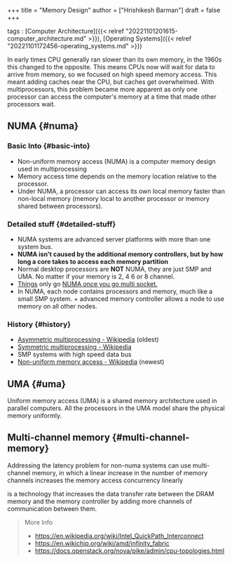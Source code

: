 +++
title = "Memory Design"
author = ["Hrishikesh Barman"]
draft = false
+++

tags
: [Computer Architecture]({{< relref "20221101201615-computer_architecture.md" >}}), [Operating Systems]({{< relref "20221101172456-operating_systems.md" >}})

In early times CPU generally ran slower than its own memory, in the 1960s this changed to the opposite. This means CPUs now will wait for data to arrive from memory, so we focused on high speed memory access. This meant adding caches near the CPU, but caches get overwhelmed. With multiprocessors, this problem became more apparent as only one processor can access the computer's memory at a time that made other processors wait.


## NUMA {#numa}


### Basic Into {#basic-into}

-   Non-uniform memory access (NUMA) is a computer memory design used in multiprocessing
-   Memory access time depends on the memory location relative to the processor.
-   Under NUMA, a processor can access its own local memory faster than non-local memory (memory local to another processor or memory shared between processors).


### Detailed stuff {#detailed-stuff}

-   NUMA systems are advanced server platforms with more than one system bus.
-   **NUMA isn't caused by the additional memory controllers, but by how long a core takes to access each memory partition**
-   Normal desktop processors are **NOT** NUMA, they are just SMP and UMA. No matter if your memory is 2, 4 6 or 8 channel.
-   [Things](https://www.redhat.com/en/blog/using-kvm-simulate-numa-configurations-openstack) only go [NUMA once you go multi socket.](https://www.reddit.com/r/hardware/comments/8gkhwp/numa_numa_yeah_how_to_manage_hugecore_counts_in/dycnude/)
-   In NUMA, each node contains processors and memory, much like a small SMP system. + advanced memory controller allows a node to use memory on all other nodes.


### History {#history}

-   [Asymmetric multiprocessing - Wikipedia](https://en.wikipedia.org/wiki/Asymmetric_multiprocessing) (oldest)
-   [Symmetric multiprocessing - Wikipedia](https://en.wikipedia.org/wiki/Symmetric_multiprocessing)
-   SMP systems with high speed data bus
-   [Non-uniform memory access - Wikipedia](https://en.wikipedia.org/wiki/Non-uniform_memory_access) (newest)


## UMA {#uma}

Uniform memory access (UMA) is a shared memory architecture used in parallel computers. All the processors in the UMA model share the physical memory uniformly.


## Multi-channel memory {#multi-channel-memory}

Addressing the latency problem for non-numa systems can use multi-channel memory, in which a linear increase in the number of memory channels increases the memory access concurrency linearly

is a technology that increases the data transfer rate between the DRAM memory and the memory controller by adding more channels of communication between them.

> More Info
>
> -   <https://en.wikipedia.org/wiki/Intel_QuickPath_Interconnect>
> -   <https://en.wikichip.org/wiki/amd/infinity_fabric>
> -   <https://docs.openstack.org/nova/pike/admin/cpu-topologies.html>
